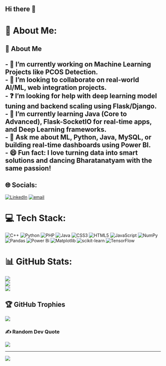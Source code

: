 ## Hi there 👋

# 💫 About Me:
## 👋 About Me<br><br>- 🔭 I’m currently working on **Machine Learning Projects** like PCOS Detection.  <br>- 🤝 I’m looking to collaborate on **real-world AI/ML, web integration projects**.  <br>- ❓ I’m looking for help with **deep learning model tuning and backend scaling using Flask/Django**.  <br>- 🌱 I’m currently learning **Java (Core to Advanced), Flask-SocketIO for real-time apps, and Deep Learning frameworks**.  <br>- 💬 Ask me about **ML, Python, Java, MySQL, or building real-time dashboards using Power BI**.  <br>- 😄 Fun fact: I love turning data into smart solutions and dancing Bharatanatyam with the same passion!<br>


## 🌐 Socials:
[![LinkedIn](https://img.shields.io/badge/LinkedIn-%230077B5.svg?logo=linkedin&logoColor=white)](https://linkedin.com/in/inchara-km-a39026264) [![email](https://img.shields.io/badge/Email-D14836?logo=gmail&logoColor=white)](mailto:incharakm.2004@gmail.com) 

# 💻 Tech Stack:
![C++](https://img.shields.io/badge/c++-%2300599C.svg?style=for-the-badge&logo=c%2B%2B&logoColor=white) ![Python](https://img.shields.io/badge/python-3670A0?style=for-the-badge&logo=python&logoColor=ffdd54) ![PHP](https://img.shields.io/badge/php-%23777BB4.svg?style=for-the-badge&logo=php&logoColor=white) ![Java](https://img.shields.io/badge/java-%23ED8B00.svg?style=for-the-badge&logo=openjdk&logoColor=white) ![CSS3](https://img.shields.io/badge/css3-%231572B6.svg?style=for-the-badge&logo=css3&logoColor=white) ![HTML5](https://img.shields.io/badge/html5-%23E34F26.svg?style=for-the-badge&logo=html5&logoColor=white) ![JavaScript](https://img.shields.io/badge/javascript-%23323330.svg?style=for-the-badge&logo=javascript&logoColor=%23F7DF1E) ![NumPy](https://img.shields.io/badge/numpy-%23013243.svg?style=for-the-badge&logo=numpy&logoColor=white) ![Pandas](https://img.shields.io/badge/pandas-%23150458.svg?style=for-the-badge&logo=pandas&logoColor=white) ![Power Bi](https://img.shields.io/badge/power_bi-F2C811?style=for-the-badge&logo=powerbi&logoColor=black) ![Matplotlib](https://img.shields.io/badge/Matplotlib-%23ffffff.svg?style=for-the-badge&logo=Matplotlib&logoColor=black) ![scikit-learn](https://img.shields.io/badge/scikit--learn-%23F7931E.svg?style=for-the-badge&logo=scikit-learn&logoColor=white) ![TensorFlow](https://img.shields.io/badge/TensorFlow-%23FF6F00.svg?style=for-the-badge&logo=TensorFlow&logoColor=white)
# 📊 GitHub Stats:
![](https://github-readme-stats.vercel.app/api?username=incharakm04&theme=panda&hide_border=false&include_all_commits=true&count_private=false)<br/>
![](https://nirzak-streak-stats.vercel.app/?user=incharakm04&theme=panda&hide_border=false)<br/>
![](https://github-readme-stats.vercel.app/api/top-langs/?username=incharakm04&theme=panda&hide_border=false&include_all_commits=true&count_private=false&layout=compact)

## 🏆 GitHub Trophies
![](https://github-profile-trophy.vercel.app/?username=incharakm04&theme=panda&no-frame=false&no-bg=true&margin-w=4)

### ✍️ Random Dev Quote
![](https://quotes-github-readme.vercel.app/api?type=horizontal&theme=radical)

---
[![](https://visitcount.itsvg.in/api?id=incharakm04&icon=0&color=0)](https://visitcount.itsvg.in)


